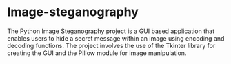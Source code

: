 # Image-steganography
The Python Image Steganography project is a GUI based application that enables users to hide a secret message within an image using encoding and decoding functions. The project involves the use of the Tkinter library for creating the GUI and the Pillow module for image manipulation.
